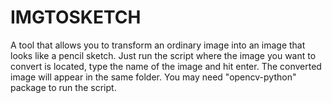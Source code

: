 # IMGTOSKETCH
A tool that allows you to transform an ordinary image into an image that looks like a pencil sketch. Just run the script where the image you want to convert is located, type the name of the image and hit enter. The converted image will appear in the same folder. You may need "opencv-python" package to run the script.
